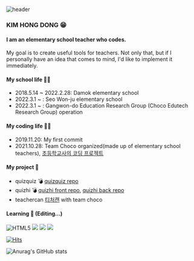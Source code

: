 ![header](https://capsule-render.vercel.app/api?type=waving&color=auto&text=Hello%World👋&fontColor=FFFFFF&animation=fadeIn)

### KIM HONG DONG 😁

#### I am an elementary school teacher who codes.
My goal is to create useful tools for teachers. Not only that, but if I personally have an idea that comes to mind, I'd like to implement it immediately.

#### My school life 👨‍🏫
- 2018.5.14 ~ 2022.2.28: Damok elementary school
- 2022.3.1 ~ : Seo Won-ju elementary school
- 2022.3.1 ~ : Gangwon-do Education Research Group (Choco Edutech Research Group) operation

#### My coding life 🧑‍💻
- 2019.11.20: My first commit
- 2021.10.28: Team Choco organized(made up of elementary school teachers), [초등학교사의 코딩 프로젝트](https://sparkly-corleggy-3e4.notion.site/18b5b5b23fb84323b5a2a0b71c9980fd)

#### My project 👣
- quizquiz 💣 [quizquiz repo](https://github.com/nlom0218/quizquiz)
- quizhi 💣 [quizhi front repo](https://github.com/nlom0218/quiz-hi2), [quizhi back repo](https://github.com/nlom0218/quiz-hi-backend)
- teachercan [티처캔](https://teachercan.com) with team choco

#### Learning 🚀 (Editing...)
![HTML5](https://img.shields.io/badge/HTML-E34F26?style=flat-square&logo=HTML5&logoColor=white)
<img src="https://img.shields.io/badge/CSS5-1572B6?style=flat-square&logo=CSS5&logoColor=white"/>
<img src="https://img.shields.io/badge/JavaScript-F7DF1E?style=flat-square&logo=JavaScript&logoColor=white"/>
<img src="https://img.shields.io/badge/HTML-E34F26?style=flat-square&logo=HTML5&logoColor=white"/>


[![Hits](https://hits.seeyoufarm.com/api/count/incr/badge.svg?url=https%3A%2F%2Fgithub.com%2Fnlom0218&count_bg=%2379C83D&title_bg=%23555555&icon=github.svg&icon_color=%23E7E7E7&title=hits&edge_flat=false)](https://hits.seeyoufarm.com)

![Anurag's GitHub stats](https://github-readme-stats.vercel.app/api?username=nlom0218&show_icons=true&theme=onedark)

